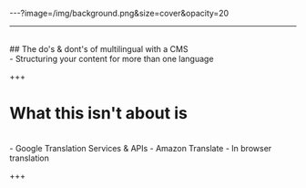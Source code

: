 ---?image=/img/background.png&size=cover&opacity=20

---

<br>
## The do's & dont's of multilingual with a CMS
<br>
- Structuring your content for more than one language

+++
<br>
# What this isn't about is
<br>
- Google Translation Services & APIs
- Amazon Translate
- In browser translation

+++

